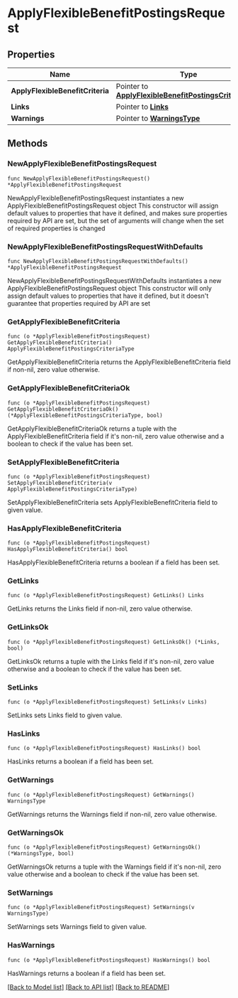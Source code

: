 # ApplyFlexibleBenefitPostingsRequest

## Properties

Name | Type | Description | Notes
------------ | ------------- | ------------- | -------------
**ApplyFlexibleBenefitCriteria** | Pointer to [**ApplyFlexibleBenefitPostingsCriteriaType**](ApplyFlexibleBenefitPostingsCriteriaType.md) |  | [optional] 
**Links** | Pointer to [**Links**](Links.md) |  | [optional] 
**Warnings** | Pointer to [**WarningsType**](WarningsType.md) |  | [optional] 

## Methods

### NewApplyFlexibleBenefitPostingsRequest

`func NewApplyFlexibleBenefitPostingsRequest() *ApplyFlexibleBenefitPostingsRequest`

NewApplyFlexibleBenefitPostingsRequest instantiates a new ApplyFlexibleBenefitPostingsRequest object
This constructor will assign default values to properties that have it defined,
and makes sure properties required by API are set, but the set of arguments
will change when the set of required properties is changed

### NewApplyFlexibleBenefitPostingsRequestWithDefaults

`func NewApplyFlexibleBenefitPostingsRequestWithDefaults() *ApplyFlexibleBenefitPostingsRequest`

NewApplyFlexibleBenefitPostingsRequestWithDefaults instantiates a new ApplyFlexibleBenefitPostingsRequest object
This constructor will only assign default values to properties that have it defined,
but it doesn't guarantee that properties required by API are set

### GetApplyFlexibleBenefitCriteria

`func (o *ApplyFlexibleBenefitPostingsRequest) GetApplyFlexibleBenefitCriteria() ApplyFlexibleBenefitPostingsCriteriaType`

GetApplyFlexibleBenefitCriteria returns the ApplyFlexibleBenefitCriteria field if non-nil, zero value otherwise.

### GetApplyFlexibleBenefitCriteriaOk

`func (o *ApplyFlexibleBenefitPostingsRequest) GetApplyFlexibleBenefitCriteriaOk() (*ApplyFlexibleBenefitPostingsCriteriaType, bool)`

GetApplyFlexibleBenefitCriteriaOk returns a tuple with the ApplyFlexibleBenefitCriteria field if it's non-nil, zero value otherwise
and a boolean to check if the value has been set.

### SetApplyFlexibleBenefitCriteria

`func (o *ApplyFlexibleBenefitPostingsRequest) SetApplyFlexibleBenefitCriteria(v ApplyFlexibleBenefitPostingsCriteriaType)`

SetApplyFlexibleBenefitCriteria sets ApplyFlexibleBenefitCriteria field to given value.

### HasApplyFlexibleBenefitCriteria

`func (o *ApplyFlexibleBenefitPostingsRequest) HasApplyFlexibleBenefitCriteria() bool`

HasApplyFlexibleBenefitCriteria returns a boolean if a field has been set.

### GetLinks

`func (o *ApplyFlexibleBenefitPostingsRequest) GetLinks() Links`

GetLinks returns the Links field if non-nil, zero value otherwise.

### GetLinksOk

`func (o *ApplyFlexibleBenefitPostingsRequest) GetLinksOk() (*Links, bool)`

GetLinksOk returns a tuple with the Links field if it's non-nil, zero value otherwise
and a boolean to check if the value has been set.

### SetLinks

`func (o *ApplyFlexibleBenefitPostingsRequest) SetLinks(v Links)`

SetLinks sets Links field to given value.

### HasLinks

`func (o *ApplyFlexibleBenefitPostingsRequest) HasLinks() bool`

HasLinks returns a boolean if a field has been set.

### GetWarnings

`func (o *ApplyFlexibleBenefitPostingsRequest) GetWarnings() WarningsType`

GetWarnings returns the Warnings field if non-nil, zero value otherwise.

### GetWarningsOk

`func (o *ApplyFlexibleBenefitPostingsRequest) GetWarningsOk() (*WarningsType, bool)`

GetWarningsOk returns a tuple with the Warnings field if it's non-nil, zero value otherwise
and a boolean to check if the value has been set.

### SetWarnings

`func (o *ApplyFlexibleBenefitPostingsRequest) SetWarnings(v WarningsType)`

SetWarnings sets Warnings field to given value.

### HasWarnings

`func (o *ApplyFlexibleBenefitPostingsRequest) HasWarnings() bool`

HasWarnings returns a boolean if a field has been set.


[[Back to Model list]](../README.md#documentation-for-models) [[Back to API list]](../README.md#documentation-for-api-endpoints) [[Back to README]](../README.md)


